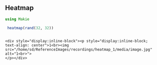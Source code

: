 ## Heatmap

```julia
using Makie

 heatmap(rand(32, 32))


```
```@raw html

<div style="display:inline-block"><p style="display:inline-block; text-align: center">1<br><img src="/home/sd/ReferenceImages/recordings/heatmap_1/media/image.jpg" alt="1<br>">
</p></div>
```
